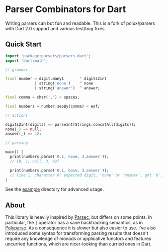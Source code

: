 # Parser Combinators for Dart

Writing parsers can but fun and readable. This is a fork of polux/parsers with Dart 2.0 support and various test/bug fixes.

## Quick Start

```dart
import 'package:parsers/parsers.dart';
import 'dart:math';

// grammar

final number = digit.many1       ^ digits2int
             | string('none')    ^ none
             | string('answer')  ^ answer;

final comma = char(',') < spaces;

final numbers = number.sepBy(comma) < eof;

// actions

digits2int(digits) => parseInt(Strings.concatAll(digits));
none(_) => null;
answer(_) => 42;

// parsing

main() {
  print(numbers.parse('0,1, none, 3,answer'));
  // [0, 1, null, 3, 42]

  print(numbers.parse('0,1, boom, 3,answer'));
  // line 1, character 6: expected digit, 'none' or 'answer', got 'b'.
}
```

See the
[example](https://github.com/devkabiir/parsers/tree/master/example)
directory for advanced usage.

## About

This library is heavily inspired by
[Parsec](http://hackage.haskell.org/package/parsec), but differs on some
points. In particular, the `|` operator has a sane backtracking semantics, as
in [Polyparse](http://code.haskell.org/~malcolm/polyparse/docs/). As a
consequence it is slower but also easier to use. I've also introduced some
syntax for transforming parsing results that doesn't require any knowledge of
monads or applicative functors and features uncurried functions, which are
nicer-looking than curried ones in Dart.
